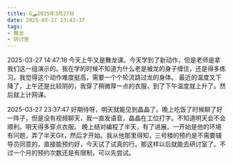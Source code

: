 ```yaml
---
title: G🛹2025年3月27日
date: 2025-03-27 23:42:37
tags:
- 舞龙
- 研讨室
---
```


2025-03-27 14:47:18
今天上午又是舞龙课。今天学到了新动作，但是老师是拿我们这一组演示的。我在学的时候不知道为什么老是被龙的身子缠住，还是得多练习。我觉得这个动作难度挺高，需要一个个轮流跳过龙的身体。
最近的温度又下降了，上午还是比较阴的，我穿了稍微厚一点的衣服，到了下午温度就上升了。然后就上计网课。

2025-03-27 23:37:47
好期待呀，明天就能见到晶晶了。晚上吃饭了时候聊了好一阵子，但是没有视频聊天，我一直发语音，晶晶在工位打字。不知道明天会不会顺利。明天得多穿点衣服。
晚上结对编程了半天，有了进展。一开始是他的环境有问题，弄了半天Git，然后才开始。我从他那里得知，三号楼的预约是不需要辅导员同意的，直接能预约好，今天试了试真的行。那这样以后就能去研讨室了。不过一个月的预约次数还是有限制，可以先尝试。
